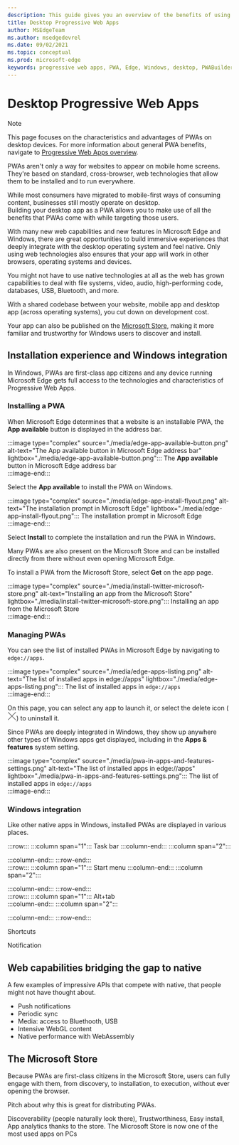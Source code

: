 ```yaml
---
description: This guide gives you an overview of the benefits of using PWA to build desktop applications.
title: Desktop Progressive Web Apps
author: MSEdgeTeam
ms.author: msedgedevrel
ms.date: 09/02/2021
ms.topic: conceptual
ms.prod: microsoft-edge
keywords: progressive web apps, PWA, Edge, Windows, desktop, PWABuilder
---
```

# Desktop Progressive Web Apps  

> [!NOTE]
> This page focuses on the characteristics and advantages of PWAs on desktop devices. For more information about general PWA benefits, navigate to [Progressive Web Apps overview][PwaOverview].  

PWAs aren't only a way for websites to appear on mobile home screens. They're based on standard, cross-browser, web technologies that allow them to be installed and to run everywhere.  

While most consumers have migrated to mobile-first ways of consuming content, businesses still mostly operate on desktop.  
Building your desktop app as a PWA allows you to make use of all the benefits that PWAs come with while targeting those users.  

With many new web capabilities and new features in Microsoft Edge and Windows, there are great opportunities to build immersive experiences that deeply integrate with the desktop operating system and feel native. Only using web technologies also ensures that your app will work in other browsers, operating systems and devices.  

You might not have to use native technologies at all as the web has grown capabilities to deal with file systems, video, audio, high-performing code, databases, USB, Bluetooth, and more.  

With a shared codebase between your website, mobile app and desktop app (across operating systems), you cut down on development cost.

Your app can also be published on the [Microsoft Store][PwaMicrosoftStore], making it more familiar and trustworthy for Windows users to discover and install.  

## Installation experience and Windows integration  

In Windows, PWAs are first-class app citizens and any device running Microsoft Edge gets full access to the technologies and characteristics of Progressive Web Apps.  

### Installing a PWA  

When Microsoft Edge determines that a website is an installable PWA, the **App available** button is displayed in the address bar.  

:::image type="complex" source="./media/edge-app-available-button.png" alt-text="The App available button in Microsoft Edge address bar" lightbox="./media/edge-app-available-button.png":::
   The **App available** button in Microsoft Edge address bar  
:::image-end:::  

Select the **App available** to install the PWA on Windows.

:::image type="complex" source="./media/edge-app-install-flyout.png" alt-text="The installation prompt in Microsoft Edge" lightbox="./media/edge-app-install-flyout.png":::
   The installation prompt in Microsoft Edge  
:::image-end:::  

Select **Install** to complete the installation and run the PWA in Windows.  

Many PWAs are also present on the Microsoft Store and can be installed directly from there without even opening Microsoft Edge.  

To install a PWA from the Microsoft Store, select **Get** on the app page.  

:::image type="complex" source="./media/install-twitter-microsoft-store.png" alt-text="Installing an app from the Microsoft Store" lightbox="./media/install-twitter-microsoft-store.png":::
   Installing an app from the Microsoft Store  
:::image-end:::  

### Managing PWAs  

You can see the list of installed PWAs in Microsoft Edge by navigating to `edge://apps`.  

:::image type="complex" source="./media/edge-apps-listing.png" alt-text="The list of installed apps in edge://apps" lightbox="./media/edge-apps-listing.png":::
   The list of installed apps in `edge://apps`  
:::image-end:::  

On this page, you can select any app to launch it, or select the delete icon \(![Uninstall app](./media/uninstall-app-button.png)\) to uninstall it.  

Since PWAs are deeply integrated in Windows, they show up anywhere other types of Windows apps get displayed, including in the **Apps & features** system setting.  

:::image type="complex" source="./media/pwa-in-apps-and-features-settings.png" alt-text="The list of installed apps in edge://apps" lightbox="./media/pwa-in-apps-and-features-settings.png":::
   The list of installed apps in `edge://apps`  
:::image-end:::  

### Windows integration  

Like other native apps in Windows, installed PWAs are displayed in various places.  

:::row:::
   :::column span="1":::
      Task bar 
   :::column-end:::
   :::column span="2":::
      
   :::column-end:::
:::row-end:::  
:::row:::
   :::column span="1":::
      Start menu
   :::column-end:::
   :::column span="2":::
       
   :::column-end:::
:::row-end:::  
:::row:::
   :::column span="1":::
      Alt+tab  
   :::column-end:::
   :::column span="2":::
       
   :::column-end:::
:::row-end:::  


Shortcuts

Notification

## Web capabilities bridging the gap to native  

A few examples of impressive APIs that compete with native, that people might not have thought about. 

* Push notifications
* Periodic sync
* Media: access to Bluethooth, USB
* Intensive WebGL content
* Native performance with WebAssembly

## The Microsoft Store  

Because PWAs are first-class citizens in the Microsoft Store, users can fully engage with them, from discovery, to installation, to execution, without ever opening the browser.  

Pitch about why this is great for distributing PWAs.

Discoverability (people naturally look there), Trustworthiness, Easy install, App analytics thanks to the store.
The Microsoft Store is now one of the most used apps on PCs  

<!-- Links -->

[PwaOverview]: ./index.md "Progressive Web Apps overview | Microsoft Docs"  
[PwaMicrosoftStore]: ./microsoft-store.md "Publish your Progressive Web App to the Microsoft Store | Microsoft Docs"  

